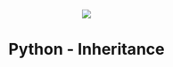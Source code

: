 <h4 align="center">
    <div class="HeaderSticker">
        <img src="https://media.giphy.com/media/v1.Y2lkPTc5MGI3NjExMDBkNjBmMjViNDhmMGM3NjdhNjBmNDQ0NDk0ZjBmYTE2OGE0ZmEyNCZlcD12MV9pbnRlcm5hbF9naWZzX2dpZklkJmN0PWc/XE90Rm9DzCVfHb7zTe/giphy.gif"/>
    </div>
    <h1 align="center"> Python - Inheritance </h1>
</h4>
